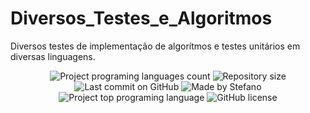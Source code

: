 # Diversos_Testes_e_Algoritmos
Diversos testes de implementação de algorítmos e testes unitários em diversas linguagens.

<p align="center">
  <img alt="Project programing languages count" src="https://img.shields.io/github/languages/count/GustavoAdolfo/algorithms?color=34cb79">
   <img alt="Repository size" src="https://img.shields.io/github/repo-size/GustavoAdolfo/algorithms?color=34cb79">
  <img alt="Last commit on GitHub" src="https://img.shields.io/github/last-commit/GustavoAdolfo/algorithms?color=34cb79">
  <img alt="Made by Stefano" src="https://img.shields.io/badge/made%20by-GustavoAdolfo-%20?color=34cb79">
  <img alt="Project top programing language" src="https://img.shields.io/github/languages/top/GustavoAdolfo/algorithms?color=34cb79">
  <img alt="GitHub license" src="https://img.shields.io/github/license/GustavoAdolfo/algorithms?color=34cb79">
</p> 
